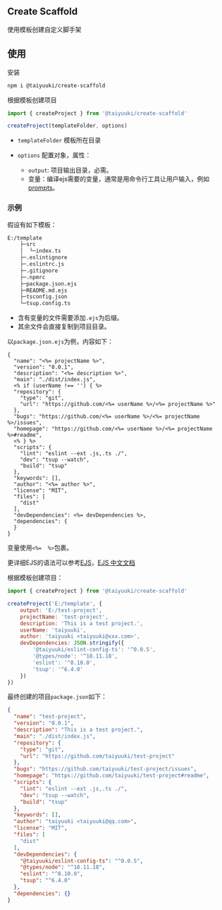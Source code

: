 ## Create Scaffold

使用模板创建自定义脚手架

## 使用

安装

```bash
npm i @taiyuuki/create-scaffold
```

根据模板创建项目

```ts
import { createProject } from '@taiyuuki/create-scaffold'

createProject(templateFolder, options)
```

* `templateFolder` 模板所在目录

* `options` 配置对象，属性：
  * `output`: 项目输出目录，必需。
  * 变量：编译ejs需要的变量，通常是用命令行工具让用户输入，例如[prompts](https://github.com/terkelg/prompts)。

### 示例

假设有如下模板：

```bash
E:/template
    ├─src
    │  └─index.ts
    ├─.eslintignore
    ├─.eslintrc.js
    ├─.gitignore
    ├─.npmrc
    ├─package.json.ejs
    ├─README.md.ejs
    ├─tsconfig.json
    └─tsup.config.ts
```

* 含有变量的文件需要添加`.ejs`为后缀。
* 其余文件会直接复制到项目目录。

以`package.json.ejs`为例，内容如下：

```ejs
{
  "name": "<%= projectName %>",
  "version": "0.0.1",
  "description": "<%= description %>",
  "main": "./dist/index.js",
  <% if (userName !== '') { %> 
  "repository": {
    "type": "git",
    "url": "https://github.com/<%= userName %>/<%= projectName %>"
  },
  "bugs": "https://github.com/<%= userName %>/<%= projectName %>/issues",
  "homepage": "https://github.com/<%= userName %>/<%= projectName %>#readme",
  <% } %>
  "scripts": {
    "lint": "eslint --ext .js,.ts ./",
    "dev": "tsup --watch",
    "build": "tsup"
  },
  "keywords": [],
  "author": "<%= author %>",
  "license": "MIT",
  "files": [
    "dist"
  ],
  "devDependencies": <%= devDependencies %>,
  "dependencies": {
  }
}
```

变量使用`<%=  %>`包裹。

更详细EJS的语法可以参考[EJS](https://ejs.co/index.html)，[EJS 中文文档](https://ejs.bootcss.com/#promo)

根据模板创建项目：

```js
import { createProject } from '@taiyuuki/create-scaffold'

createProject('E:/template', {
    output: 'E:/test-project',
    projectName: 'test-project',
    description: 'This is a test project.',
    userName: 'taiyuuki',
    author: 'taiyuuki <taiyuuki@xxx.com>',
    devDependencies: JSON.stringify({
        '@taiyuuki/eslint-config-ts': '^0.0.5',
        '@types/node': '^18.11.18',
        'eslint': '^8.10.0',
        'tsup': '^6.4.0'
    })
})
```

最终创建的项目`package.json`如下：

```json
{
  "name": "test-project",
  "version": "0.0.1",
  "description": "This is a test project.",
  "main": "./dist/index.js",
  "repository": {
    "type": "git",
    "url": "https://github.com/taiyuuki/test-project"
  },
  "bugs": "https://github.com/taiyuuki/test-project/issues",
  "homepage": "https://github.com/taiyuuki/test-project#readme",
  "scripts": {
    "lint": "eslint --ext .js,.ts ./",
    "dev": "tsup --watch",
    "build": "tsup"
  },
  "keywords": [],
  "author": "taiyuuki <taiyuuki@qq.com>",
  "license": "MIT",
  "files": [
    "dist"
  ],
  "devDependencies": {
    "@taiyuuki/eslint-config-ts": "^0.0.5",
    "@types/node": "^18.11.18",
    "eslint": "^8.10.0",
    "tsup": "^6.4.0"
  },
  "dependencies": {}
}
```

